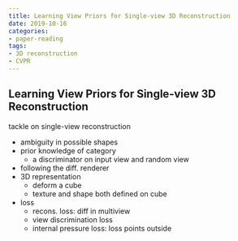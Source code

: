 ```yaml
---
title: Learning View Priors for Single-view 3D Reconstruction
date: 2019-10-16
categories:
- paper-reading
tags:
- 3D reconstruction
- CVPR
---
```


## Learning View Priors for Single-view 3D Reconstruction

tackle on single-view reconstruction
- ambiguity in possible shapes
- prior knowledge of category
    - a discriminator on input view and random view
- following the diff. renderer
- 3D representation
    - deform a cube
    - texture and shape both defined on cube
- loss
    - recons. loss: diff in multiview
    - view discrimination loss
    - internal pressure loss: loss points outside
